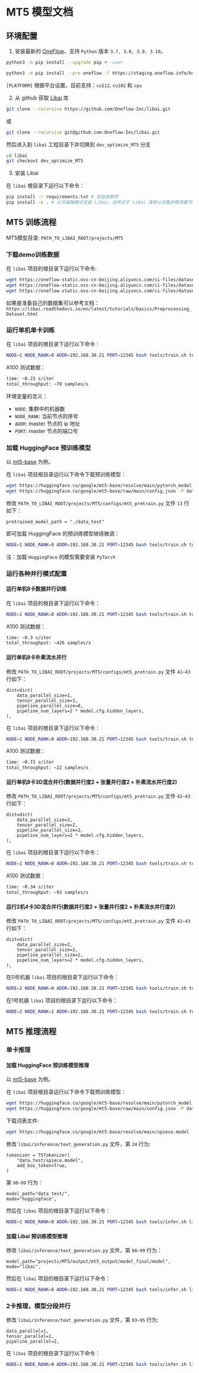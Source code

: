 # MT5 模型文档

## 环境配置

1. 安装最新的 [OneFlow](https://github.com/Oneflow-Inc/oneflow#install-with-pip-package)，支持 `Python` 版本 `3.7, 3.8, 3.9, 3.10`。

```bash
python3 -m pip install --upgrade pip #--user
```

```bash
python3 -m pip install --pre oneflow -f https://staging.oneflow.info/branch/master/[PLATFORM]
```

`[PLATFORM]` 根据平台设置，目前支持：`cu112`, `cu102` 和 `cpu`

2. 从 github 获取 [Libai](https://github.com/Oneflow-Inc/libai) 库

```bash
git clone --recursive https://github.com/Oneflow-Inc/libai.git
```

或

```bash
git clone --recursive git@github.com:Oneflow-Inc/libai.git
```

然后进入到 `libai` 工程目录下并切换到 `dev_optimize_MT5` 分支


```bash
cd libai
git checkout dev_optimize_MT5
```

3. 安装 Libai

在 `libai` 根目录下运行以下命令：

```bash
pip install -r requirements.txt # 安装依赖项
pip install -e . # 以可编辑模式安装 Libai，这样对于 Libai 库核心功能的修改都可以直接生效
```

## MT5 训练流程

MT5模型目录: `PATH_TO_LIBAI_ROOT/projects/MT5`

### 下载demo训练数据

在 `libai` 项目的根目录下运行以下命令:

```bash
wget https://oneflow-static.oss-cn-beijing.aliyuncs.com/ci-files/dataset/libai/bert_dataset/bert-base-chinese-vocab.txt -P ./data_test/bert_data/
wget https://oneflow-static.oss-cn-beijing.aliyuncs.com/ci-files/dataset/libai/bert_dataset/loss_compara_content_sentence.bin -P ./data_test/bert_data/
wget https://oneflow-static.oss-cn-beijing.aliyuncs.com/ci-files/dataset/libai/bert_dataset/loss_compara_content_sentence.idx -P ./data_test/bert_data/
```

如果是准备自己的数据集可以参考文档：`https://libai.readthedocs.io/en/latest/tutorials/basics/Preprocessing_Dataset.html`

### 运行单机单卡训练

在 `libai` 项目的根目录下运行以下命令：

```bash
NODE=1 NODE_RANK=0 ADDR=192.168.30.21 PORT=12345 bash tools/train.sh tools/train_net.py projects/MT5/configs/mt5_pretrain.py 1
```

A100 测试数据：
```bash
time: ~0.23 s/iter 
total_throughput: ~70 samples/s
```

环境变量的含义：

- `NODE`: 集群中的机器数
- `NODE_RANK`: 当前节点的序号
- `ADDR`: master 节点的 ip 地址
- `PORT`: master 节点的端口号


### 加载 HuggingFace 预训练模型

以 [mt5-base](https://huggingface.co/google/mt5-base/tree/main) 为例。
 
在 `libai` 项目根目录运行以下命令下载预训练模型：

```bash
wget https://huggingface.co/google/mt5-base/resolve/main/pytorch_model.bin -P ./data_test
wget https://huggingface.co/google/mt5-base/raw/main/config.json -P data_test/
```

修改 `PATH_TO_LIBAI_ROOT/projects/MT5/configs/mt5_pretrain.py` 文件 `13` 行如下：

```python3
pretrained_model_path = "./data_test"
```

即可加载 HuggingFace 的预训练模型继续微调：

```bash
NODE=1 NODE_RANK=0 ADDR=192.168.30.21 PORT=12345 bash tools/train.sh tools/train_net.py projects/MT5/configs/mt5_pretrain.py 1
```

注：加载 `HuggingFace` 的模型需要安装 `PyTorch`

### 运行各种并行模式配置

#### 运行单机8卡数据并行训练
在 `libai` 项目的根目录下运行以下命令：

```bash
NODE=1 NODE_RANK=0 ADDR=192.168.30.21 PORT=12345 bash tools/train.sh tools/train_net.py projects/MT5/configs/mt5_pretrain.py 8
```

A100 测试数据：
```bash
time: ~0.3 s/iter
total_throughput: ~426 samples/s
```

#### 运行单机8卡朴素流水并行

修改 `PATH_TO_LIBAI_ROOT/projects/MT5/configs/mt5_pretrain.py` 文件 `41~43` 行如下：

```python3
dist=dict(
    data_parallel_size=1,
    tensor_parallel_size=1,
    pipeline_parallel_size=8,
    pipeline_num_layers=2 * model.cfg.hidden_layers,
),
```

在 `libai` 项目的根目录下运行以下命令：

```bash
NODE=1 NODE_RANK=0 ADDR=192.168.30.21 PORT=12345 bash tools/train.sh tools/train_net.py projects/MT5/configs/mt5_pretrain.py 8
```

A100 测试数据：
```bash
time: ~0.73 s/iter
total_throughput: ~22 samples/s
```

#### 运行单机8卡3D混合并行(数据并行度2 + 张量并行度2 + 朴素流水并行度2)

修改 `PATH_TO_LIBAI_ROOT/projects/MT5/configs/mt5_pretrain.py` 文件 `41~43` 行如下：

```python3
dist=dict(
    data_parallel_size=2,
    tensor_parallel_size=2,
    pipeline_parallel_size=2,
    pipeline_num_layers=2 * model.cfg.hidden_layers,
),
```

在 `libai` 项目的根目录下运行以下命令：

```bash
NODE=1 NODE_RANK=0 ADDR=192.168.30.21 PORT=12345 bash tools/train.sh tools/train_net.py projects/MT5/configs/mt5_pretrain.py 8
```

A100 测试数据：
```bash
time: ~0.34 s/iter
total_throughput: ~93 samples/s
```

#### 运行2机4卡3D混合并行(数据并行度2 + 张量并行度2 + 朴素流水并行度2)

修改 `PATH_TO_LIBAI_ROOT/projects/MT5/configs/mt5_pretrain.py` 文件 `41~43` 行如下：

```python3
dist=dict(
    data_parallel_size=2,
    tensor_parallel_size=2,
    pipeline_parallel_size=2,
    pipeline_num_layers=2 * model.cfg.hidden_layers,
),
```

在0号机器 `libai` 项目的根目录下运行以下命令：

```bash
NODE=2 NODE_RANK=0 ADDR=192.168.30.21 PORT=12345 bash tools/train.sh tools/train_net.py projects/MT5/configs/mt5_pretrain.py 4
```

在1号机器 `libai` 项目的根目录下运行以下命令：

```bash
NODE=2 NODE_RANK=1 ADDR=192.168.30.21 PORT=12345 bash tools/train.sh tools/train_net.py projects/MT5/configs/mt5_pretrain.py 4
```

## MT5 推理流程

### 单卡推理

#### 加载 HuggingFace 预训练模型推理

以 [mt5-base](https://huggingface.co/google/mt5-base/tree/main) 为例。
 
在 `libai` 项目根目录运行以下命令下载预训练模型：

```bash
wget https://huggingface.co/google/mt5-base/resolve/main/pytorch_model.bin -P ./data_test
wget https://huggingface.co/google/mt5-base/raw/main/config.json -P data_test/
```

下载词表文件:

```bash
wget https://huggingface.co/google/mt5-base/resolve/main/spiece.model -P data_test/
```

修改 `libai/inference/text_generation.py` 文件，第 `24` 行为:

```python3
tokenizer = T5Tokenizer(
    "data_test/spiece.model",
    add_bos_token=True,
)
```

第 `98~99` 行为：

```python3
model_path="data_test/",
mode="huggingface", 
```

然后在 `libai` 项目的根目录下运行以下命令：

```bash
NODE=1 NODE_RANK=0 ADDR=192.168.30.21 PORT=12345 bash tools/infer.sh libai/inference/text_generation.py 1
```

#### 加载 Libai 预训练模型推理

修改 `libai/inference/text_generation.py` 文件，第 `98~99` 行为：

```python3
model_path="projects/MT5/output/mt5_output/model_final/model",
mode="libai", 
```

然后在 `libai` 项目的根目录下运行以下命令：

```bash
NODE=1 NODE_RANK=0 ADDR=192.168.30.21 PORT=12345 bash tools/infer.sh libai/inference/text_generation.py 1
```


### 2卡推理，模型分段并行


修改 `libai/inference/text_generation.py` 文件，第 `93~95` 行为:

```python3
data_parallel=1,
tensor_parallel=1,
pipeline_parallel=2,
```

在 `libai` 项目的根目录下运行以下命令：

```bash
NODE=1 NODE_RANK=0 ADDR=192.168.30.21 PORT=12345 bash tools/infer.sh libai/inference/text_generation.py 2
```


